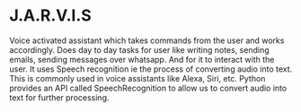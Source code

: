 # J.A.R.V.I.S
Voice activated assistant which  takes commands from the user and works accordingly. Does day to day tasks for user like writing notes, sending emails,  sending messages over whatsapp. And for it to interact with the user.  It uses Speech recognition ie the process of converting audio into text. This is commonly used in voice assistants like Alexa, Siri, etc. Python provides an API called SpeechRecognition to allow us to convert audio into text for further processing.
